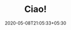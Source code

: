 ---
date : "2020-05-08T21:05:33+05:30"
title : "Ciao!"
url : "hi"
type : "page"
layout : "instagram-hi"
sitemapExclude : true
---
